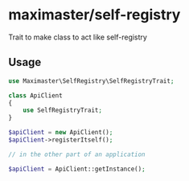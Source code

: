 # maximaster/self-registry

Trait to make class to act like self-registry

## Usage

```php
use Maximaster\SelfRegistry\SelfRegistryTrait;

class ApiClient
{
    use SelfRegistryTrait;
}
```

```php
$apiClient = new ApiClient();
$apiClient->registerItself();

// in the other part of an application

$apiClient = ApiClient::getInstance();
```
